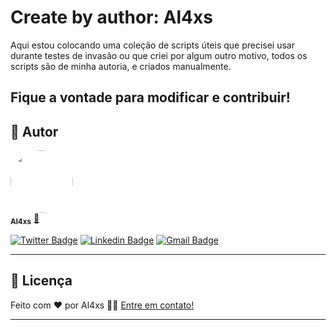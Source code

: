 # Create by author: Al4xs

Aqui estou colocando uma coleção de scripts úteis que precisei usar durante testes de invasão ou que criei por algum outro motivo, todos os scripts são de minha autoria, e criados manualmente.

Fique a vontade para modificar e contribuir!
---

## 🦸 Autor

<a href="https://github.com/al4xs">
 <img style="border-radius: 50%;" src="https://avatars.githubusercontent.com/u/40411471?v=4" width="100px;" alt=""/>
 <br />
 <sub><b>Al4xs</b></sub></a> <a href="http://al4xs.github.io/" title="Github Personal Blog">🚀</a>
 <br />

[![Twitter Badge](https://img.shields.io/badge/-@michaelferral4xs-1ca0f1?style=flat-square&labelColor=1ca0f1&logo=twitter&logoColor=white&link=https://twitter.com/tgmarinho)](https://twitter.com/tgmarinho) [![Linkedin Badge](https://img.shields.io/badge/-Al4xs-blue?style=flat-square&logo=Linkedin&logoColor=white&link=https://www.linkedin.com/in/tgmarinho/)](https://www.linkedin.com/in/tgmarinho/) 
[![Gmail Badge](https://img.shields.io/badge/-@al4xs@protonmail.com-c14438?style=flat-square&logo=Gmail&logoColor=white&link=mailto:al4xs@protonmail.com)](mailto:al4xs@protonmail.com)

---

## 📝 Licença

Feito com ❤️  por Al4xs 👋🏽 [Entre em contato!](https://www.linkedin.com/in/michael-al4xs/)

---
